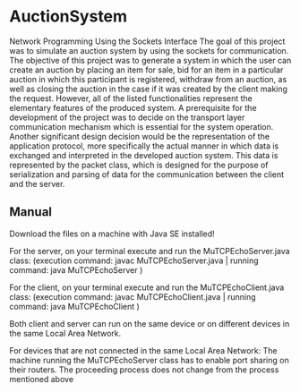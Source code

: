 # AuctionSystem
Network Programming Using the Sockets Interface
The goal of this project was to simulate an auction system by using the sockets for communication. 
The objective of this project was to generate a system in which the user can create an auction by placing an item for sale, 
bid for an item in a particular auction in which this participant is registered, withdraw from an auction, 
as well as closing the auction in the case if it was created by the client making the request.
However, all of the listed functionalities represent the elementary features of the produced system. 
A prerequisite for the development of the project was to decide on the transport layer communication mechanism which is essential for the system operation. 
Another significant design decision would be the representation of the application protocol, 
more specifically the actual manner in which data is exchanged and interpreted in the developed auction system. 
This data is represented by the packet class, which is designed for the purpose of serialization and parsing of data for
the communication between the client and the server. 

Manual
-------------------------------
Download the files on a machine with Java SE installed!

For the server, on your terminal execute and run the MuTCPEchoServer.java class:
(execution command: javac MuTCPEchoServer.java | running command: java MuTCPEchoServer <port>)
  
For the client, on your terminal execute and run the MuTCPEchoClient.java class: 
(execution command: javac MuTCPEchoClient.java | running command: java MuTCPEchoClient <ip address or machineName> <port the server is runnning on>)

Both client and server can run on the same device or on different devices in the same Local Area Network.

For devices that are not connected in the same Local Area Network: 
The machine running the MuTCPEchoServer class has to enable port sharing on their routers.
The proceeding process does not change from the process mentioned above
